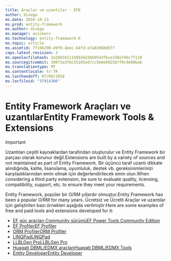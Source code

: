 ```yaml
---
title: Araçlar ve uzantılar - EF6
author: divega
ms.date: 2016-10-23
ms.prod: entity-framework
ms.author: divega
ms.manager: avickers
ms.technology: entity-framework-6
ms.topic: article
ms.assetid: 7f166290-d9f0-4eec-b4fd-e7a83068d977
caps.latest.revision: 3
ms.openlocfilehash: 2e2683411156926d3bb9543fbce338e749c77110
ms.sourcegitcommit: 390f3a37bc55105ed7cc5b0e0925b7f9c9e80ba6
ms.translationtype: MT
ms.contentlocale: tr-TR
ms.lasthandoff: 07/09/2018
ms.locfileid: "37914306"
---
```

# <a name="entity-framework-tools--extensions"></a><span data-ttu-id="0b286-102">Entity Framework Araçları ve uzantılar</span><span class="sxs-lookup"><span data-stu-id="0b286-102">Entity Framework Tools & Extensions</span></span>
> [!IMPORTANT]  
> <span data-ttu-id="0b286-103">Uzantıları çeşitli kaynaklardan tarafından oluşturulur ve Entity Framework bir parçası olarak korunur değil.</span><span class="sxs-lookup"><span data-stu-id="0b286-103">Extensions are built by a variety of sources and not maintained as part of Entity Framework.</span></span> <span data-ttu-id="0b286-104">Bir üçüncü taraf uzantı dikkate alındığında, kalite, lisanslama, uyumluluk, destek vb. gereksinimlerinizi karşıladıklarından emin olmak için değerlendirilecek emin olun.</span><span class="sxs-lookup"><span data-stu-id="0b286-104">When considering a third party extension, be sure to evaluate quality, licensing, compatibility, support, etc. to ensure they meet your requirements.</span></span>

<span data-ttu-id="0b286-105">Entity Framework, popüler bir O/RM yıllardır olmuştur.</span><span class="sxs-lookup"><span data-stu-id="0b286-105">Entity Framework has been a popular O/RM for many years.</span></span> <span data-ttu-id="0b286-106">Ücretsiz ve Ücretli Araçlar ve uzantılar için geliştirilen bazı örnekleri aşağıda verilmiştir:</span><span class="sxs-lookup"><span data-stu-id="0b286-106">Here are some examples of free and paid tools and extensions developed for it:</span></span>    

- [<span data-ttu-id="0b286-107">EF güç araçları Community sürümü</span><span class="sxs-lookup"><span data-stu-id="0b286-107">EF Power Tools Community Edition</span></span>](https://marketplace.visualstudio.com/items?itemName=ErikEJ.EntityFramework6PowerToolsCommunityEdition)
- [<span data-ttu-id="0b286-108">EF Profiler</span><span class="sxs-lookup"><span data-stu-id="0b286-108">EF Profiler</span></span>](https://efprof.com)  
- [<span data-ttu-id="0b286-109">ORM Profiler</span><span class="sxs-lookup"><span data-stu-id="0b286-109">ORM Profiler</span></span>](https://www.ormprofiler.com)  
- [<span data-ttu-id="0b286-110">LINQPad</span><span class="sxs-lookup"><span data-stu-id="0b286-110">LINQPad</span></span>](https://www.linqpad.net)  
- [<span data-ttu-id="0b286-111">LLBLGen Pro</span><span class="sxs-lookup"><span data-stu-id="0b286-111">LLBLGen Pro</span></span>](https://www.llblgen.com)  
- [<span data-ttu-id="0b286-112">Huagati DBML/EDMX araçları</span><span class="sxs-lookup"><span data-stu-id="0b286-112">Huagati DBML/EDMX Tools</span></span>](https://www.huagati.com/dbmltools)  
- [<span data-ttu-id="0b286-113">Entity Developer</span><span class="sxs-lookup"><span data-stu-id="0b286-113">Entity Developer</span></span>](https://www.devart.com/entitydeveloper)  
